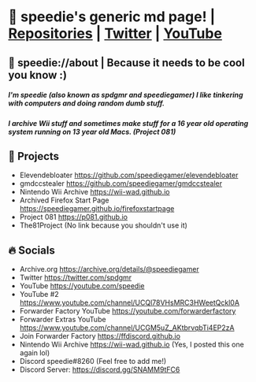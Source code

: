# 🚩 speedie's generic md page!  | [Repositories](speediegamer.github.io/repo.md) | [Twitter](twitter.com/spdgmr) | [YouTube](youtube.com/speedie)

## 🥇 speedie://about | Because it needs to be cool you know :)
##### I'm speedie (also known as spdgmr and speediegamer) I like tinkering with computers and doing random dumb stuff.
##### I archive Wii stuff and sometimes make stuff for a 16 year old operating system running on 13 year old Macs. (Project 081)

## 🔗 Projects
- Elevendebloater https://github.com/speediegamer/elevendebloater
- gmdccstealer https://github.com/speediegamer/gmdccstealer
- Nintendo Wii Archive https://wii-wad.github.io
- Archived Firefox Start Page https://speediegamer.github.io/firefoxstartpage
- Project 081 https://p081.github.io
- The81Project (No link because you shouldn't use it)

## 🔥 Socials
- Archive.org https://archive.org/details/@speediegamer
- Twitter https://twitter.com/spdgmr
- YouTube https://youtube.com/speedie
- YouTube #2 https://www.youtube.com/channel/UCQl78VHsMRC3HWeetQckl0A
- Forwarder Factory YouTube https://youtube.com/forwarderfactory
- Forwarder Extras YouTube https://www.youtube.com/channel/UCGM5uZ_AKtbrvqbTi4EP2zA
- Join Forwarder Factory https://ffdiscord.github.io
- Nintendo Wii Archive https://wii-wad.github.io (Yes, I posted this one again lol)
- Discord speedie#8260 (Feel free to add me!)
- Discord Server: https://discord.gg/SNAMM9tFC6




